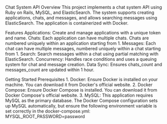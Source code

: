 Chat System API
Overview
This project implements a chat system API using Ruby on Rails, MySQL, and ElasticSearch. The system supports creating applications, chats, and messages, and allows searching messages using ElasticSearch. The application is containerized with Docker.

Features
Applications: Create and manage applications with a unique token and name.
Chats: Each application can have multiple chats. Chats are numbered uniquely within an application starting from 1.
Messages: Each chat can have multiple messages, numbered uniquely within a chat starting from 1.
Search: Search messages within a chat using partial matching with ElasticSearch.
Concurrency: Handles race conditions and uses a queuing system for chat and message creation.
Data Sync: Ensures chats_count and messages_count are updated within 1 hour.

Getting Started
  Prerequisites
    1. Docker: Ensure Docker is installed on your machine. You can download it from Docker's official website.
    2. Docker Compose: Ensure Docker Compose is installed. You can download it from Docker Compose's official website.
    3. MySQL: This application requires MySQL as the primary database. The Docker Compose configuration sets up MySQL automatically, but ensure the following environment variable is set correctly in the docker-compose.yml:
    MYSQL_ROOT_PASSWORD=password


    
